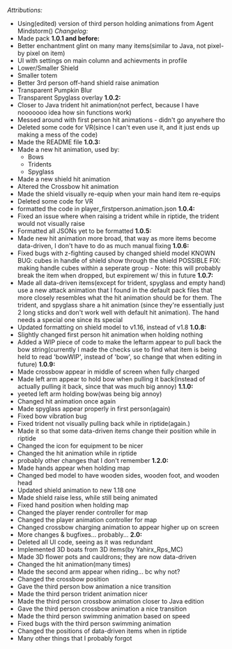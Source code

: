 *Attributions:*
 - Using(edited) version of third person holding animations from Agent Mindstorm()
*Changelog:*
 - Made pack
**1.0.1 and before:**
 - Better enchantment glint on many many items(similar to Java, not pixel-by pixel on item)
 - UI with settings on main column and achievments in profile
 - Lower/Smaller Shield
 - Smaller totem
 - Better 3rd person off-hand shield raise animation
 - Transparent Pumpkin Blur
 - Transparent Spyglass overlay
**1.0.2:**
 - Closer to Java trident hit animation(not perfect, because I have nooooooo idea how sin functions work)
 - Messed around with first person hit animations - didn't go anywhere tho
 - Deleted some code for VR(since I can't even use it, and it just ends up making a mess of the code)
 - Made the README file
**1.0.3:**
 - Made a new hit animation, used by:
    - Bows
    - Tridents
    - Spyglass
 - Made a new shield hit animation
 - Altered the Crossbow hit animation
 - Made the shield visually re-equip when your main hand item re-equips
 - Deleted some code for VR
 - formatted the code in player_firstperson.animation.json
**1.0.4:**
 - Fixed an issue where when raising a trident while in riptide, the trident would not visually raise
 - Formatted all JSONs yet to be formatted
**1.0.5:**
 - Made new hit animation more broad, that way as more items become data-driven, I don't have to do as much manual fixing
**1.0.6:**
 - Fixed bugs with z-fighting caused by changed shield model
 KNOWN BUG: cubes in handle of shield show through the shield
 POSSIBLE FIX: making handle cubes within a seperate group - Note: this will probably break the item when dropped, but expirement w/ this in future
**1.0.7:**
 - Made all data-driven items(except for trident, spyglass and empty hand) use a new attack animation that I found in the default pack files that more closely resembles what the hit animation should be for them. The trident, and spyglass share a hit animation (since they're essentially just 2 long sticks and don't work well with default hit animation). The hand needs a special one since its special
 - Updated formatting on shield model to v1.16, instead of v1.8
**1.0.8:**
 - Slightly changed first person hit animation when holding nothing
 - Added a WIP piece of code to make the leftarm appear to pull back the bow string(currently I made the checks use to find what item is being held to read 'bowWIP', instead of 'bow', so change that when editing in future)
**1.0.9:**
 - Made crossbow appear in middle of screen when fully charged
 - Made left arm appear to hold bow when pulling it back(instead of actually pulling it back, since that was much big annoy)
**1.1.0:**
 - yeeted left arm holding bow(was being big annoy)
 - Changed hit animation once again
 - Made spyglass appear properly in first person(again)
 - Fixed bow vibration bug
 - Fixed trident not visually pulling back while in riptide(again.)
 - Made it so that some data-driven items change their position while in riptide
 - Changed the icon for equipment to be nicer
 - Changed the hit animation while in riptide
 - probably other changes that I don't remember
**1.2.0:**
 - Made hands appear when holding map
 - Changed bed model to have wooden sides, wooden foot, and wooden head
 - Updated shield animation to new 1.18 one
 - Made shield raise less, while still being animated
 - Fixed hand position when holding map
 - Changed the player render controller for map
 - Changed the player animation controller for map
 - Changed crossbow charging animation to appear higher up on screen
 - More changes & bugfixes... probably...
**2.0:**
 - Deleted all UI code, seeing as it was redundant
 - Implemented 3D boats from 3D items(by Yahirx_Rps_MC)
 - Made 3D flower pots and cauldrons; they are now data-driven
 - Changed the hit animation(many times)
 - Made the second arm appear when riding... bc why not?
 - Changed the crossbow position
 - Gave the third person bow animation a nice transition
 - Made the third person trident animation nicer
 - Made the third person crossbow animation closer to Java edition
 - Gave the third person crossbow animation a nice transition
 - Made the third person swimming animation based on speed
 - Fixed bugs with the third person swimming animation
 - Changed the positions of data-driven items when in riptide
 - Many other things that I probably forgot